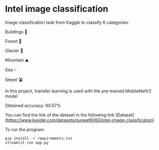 # Intel image classification
Image classification task from Kaggle to classify 6 categories:

Buildings 🏢

Forest 🌲

Glacier 🗻

Mountain ⛰️

Sea 💦

Street 🛣️

In this project, transfer learning is used with the pre-trained MobileNetV2 model

Obtained accuracy: 90.57%

You can find the link of the dataset in the following link
[Dataset] (https://www.kaggle.com/datasets/puneet6060/intel-image-classification)

To run the program:
```
pip install -r requirements.txt
streamlit run app.py
```
